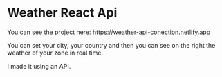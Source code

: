 # Weather React Api
You can see the project here: https://weather-api-conection.netlify.app



You can set your city, your country and then you can see on the right the weather of your zone in real time.

I made it using an API.
